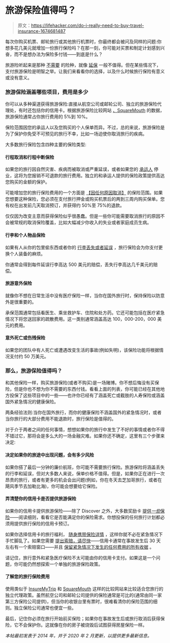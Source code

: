 # 旅游保险值得吗？

> 原文：<https://lifehacker.com/do-i-really-need-to-buy-travel-insurance-1674681487>

每次你购买机票、邮轮旅行或其他旅行机票时，你最终都会被问及同样的问题:你想多花几美元就增加一份旅行保险吗？在那一刻，你可能对买票和制定计划感到兴奋，而不是想办法为保险多付钱——到底是什么？



旅游险听起来是那种 [不需要](https://twocents.lifehacker.com/these-insurance-policies-arent-worth-your-money-1796076103) 的险种，就像 [延保](https://twocents.lifehacker.com/skip-the-extended-warranty-and-save-the-money-instead-1786556184) 一般不值得。但在某些情况下，支付旅游保险是明智之举。让我们来看看你的选择，以及什么时候旅行保险有意义或没有意义。

### **旅游保险涵盖哪些项目，费用是多少**

你可以从多种渠道获得旅游保险:直接从航空公司或邮轮公司、独立的旅游保险代理处，有时还包括你的信用卡。根据旅游保险比较网站 [、SquareMouth](https://www.squaremouth.com/travel-advice/cost-for-travel-insurance/) 的数据，旅游保险通常占你旅行费用的 5%到 10%。

保险范围因您的承运人以及您购买的个人保单而异。不过，总的来说，旅游保险是为了保护你免受不可预见的旅行不幸，比如一场迫使你取消旅行的疾病。

大多数旅行保险包含四种主要的保险类型:

#### **行程取消和行程中断保险**

如果您的旅行因自然灾害、疾病而被取消或严重延误，或者如果您的 [承运人](https://lifehacker.com/what-to-do-if-youre-booked-on-a-now-canceled-wow-air-1833641318) 停业，这将为您报销不可退款的旅行费用。独立的和承运人提供的保险政策提供高达您购买的金额的保护。

可能增加您的旅行保险费用的一个方面是 [【因任何原因取消】](https://www.insuremytrip.com/travel-insurance-plans-coverages/trip-cancellation-vs-cancel-for-any-reason/) 的保险范围。如果您想要这种保险，您必须在支付旅行押金或购买机票后的两到三周内购买保单。您有权在出发前几天取消预订，并获得约 50%至 75%的退款。

仅仅因为改变主意而获得保险似乎很愚蠢。但是一些你可能需要取消旅行的原因不会被常规的取消保险覆盖，比如大幅减少你收入的失业或者家庭成员生病。

#### **行李和个人物品保险**

如果有人从你的包里偷东西或者你的 [行李丢失或者延误](https://lifehacker.com/what-to-do-when-an-airline-loses-your-bag-1830460934) ，旅行保险会为你支付更换个人装备的麻烦。

你通常会得到每件延误行李高达 500 美元的赔偿，丢失行李高达几千美元的赔偿。

#### **旅游意外保险**

就像你不想在日常生活中没有医疗保险一样，当你在国外旅行时，保持保险以防意外是很重要的。

承保范围通常包括看医生、乘坐救护车、住院和处方药。它还可能包括在医疗紧急情况下将您送回家的疏散费用。这一类别通常涵盖高达 100，000-200，000 美元的费用。

#### **意外死亡或伤残保险**

如果您的团队中有人死亡或遭遇改变生活的事故(例如失明)，该保险功能将根据情况支付约 50 万美元。

### **那么，旅游保险值得吗？**

和其他保险一样，购买旅游保险(或者不购买)是一场赌博。你不想后悔没有买保险，但是你也不想为你不需要的东西付钱。看看上面的列表，你可能已经在其他地方投保了这些项目中的一些——也许你已经有了涵盖死亡或截肢的人寿保险或涵盖国外紧急情况的健康保险。

两条经验法则:当你在国外旅行，而你的健康保险不涵盖国外的紧急情况时，或者当你旅行的大部分费用不能退款时，旅行保险是值得的。

对于介于两者之间的任何事情，想想如果你的旅行中发生了不好的事情或者你不得不错过它，那将会是多么大的一场金融灾难。如果你还不确定，这里有三个步骤来决定:

#### **决定如果你的旅途中出现问题，会有多少风险**

如果你搭了最后一分钟的廉价航班，你可能不需要旅行保险。旅游保险将涵盖丢失的行李和延误，但对大多数人来说，保单价格不值得。但是，如果你正在进行一次昂贵的旅行，或者有更多的机会会出问题(例如，你在冬天去芝加哥旅行，或者在飓风季节去加勒比海)，你可能会想要给它保险。

#### **弄清楚你的信用卡是否提供旅游保险**

如果你的信用卡提供旅游保险——除了 Discover 之外，大多数奖励卡 [提供*一些*保险](https://lifehacker.com/which-credit-card-networks-offer-travel-insurance-benef-1836505085)——阅读细则，看看它是否能满足你的保险需求。你想投保的任何旅行计划都必须用提供旅行保险的信用卡预订。

如果你选择信用卡的旅行福利， [随身携带保险详情](https://twocents.lifehacker.com/carry-your-trip-insurance-info-when-you-travel-1835515705) ，这样你就不必在紧急情况下手忙脚乱了。如果您需要 [提出索赔，请尽快](https://twocents.lifehacker.com/file-your-credit-card-travel-insurance-claim-right-away-1835885381)——信用卡通常在事故发生后 30 天左右有一个索赔窗口——并且 [保留紧急情况下发生的任何费用的所有收据](https://lifehacker.com/if-you-have-travel-insurance-always-keep-your-receipts-1841306738) 。

请记住，旅行意外和紧急医疗保险不太可能由你的信用卡支付。如果这是一个问题，你可能仍然想探索一个单独的旅游保险政策。

#### **了解您的旅行保险费用**

使用类似于 [InsureMyTrip](http://www.insuremytrip.com/) 和 [SquareMouth](https://www.squaremouth.com/) 这样的比较网站来比较适合您旅行的独立代理政策。虽然航空公司和邮轮公司提供的保险通常是可比的(通常由同一家第三方保险公司提供)，但当你的收银台里有票时，很难看清你的保险范围的细则。独立保险公司通常也便宜一些。

最后，记住你必须在旅行开始前买保险；如果你在事故发生后或旅行取消后获得保险，它不会保护你。这就像在你的房子被烧毁后试图获得房屋保险一样。

*本帖最初发表于 2014 年，并于 2020 年 2 月更新，以提供更多最新信息。*